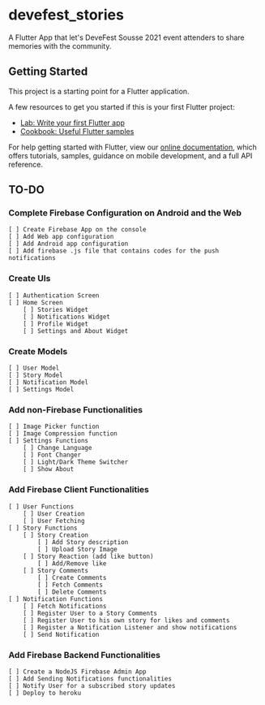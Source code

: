 # devefest_stories

A Flutter App that let's DeveFest Sousse 2021 event attenders to share memories with the community.

## Getting Started

This project is a starting point for a Flutter application.

A few resources to get you started if this is your first Flutter project:

- [Lab: Write your first Flutter app](https://flutter.dev/docs/get-started/codelab)
- [Cookbook: Useful Flutter samples](https://flutter.dev/docs/cookbook)

For help getting started with Flutter, view our
[online documentation](https://flutter.dev/docs), which offers tutorials,
samples, guidance on mobile development, and a full API reference.

## TO-DO

### Complete Firebase Configuration on Android and the Web
    [ ] Create Firebase App on the console
    [ ] Add Web app configuration
    [ ] Add Android app configuration
    [ ] Add firebase .js file that contains codes for the push notifications
### Create UIs
    [ ] Authentication Screen
    [ ] Home Screen
        [ ] Stories Widget
        [ ] Notifications Widget
        [ ] Profile Widget
        [ ] Settings and About Widget
### Create Models
    [ ] User Model
    [ ] Story Model
    [ ] Notification Model
    [ ] Settings Model
### Add non-Firebase Functionalities
    [ ] Image Picker function
    [ ] Image Compression function
    [ ] Settings Functions
        [ ] Change Language
        [ ] Font Changer
        [ ] Light/Dark Theme Switcher
        [ ] Show About
### Add Firebase Client Functionalities
    [ ] User Functions
        [ ] User Creation
        [ ] User Fetching
    [ ] Story Functions
        [ ] Story Creation
            [ ] Add Story description
            [ ] Upload Story Image
        [ ] Story Reaction (add like button)
            [ ] Add/Remove like
        [ ] Story Comments
            [ ] Create Comments
            [ ] Fetch Comments
            [ ] Delete Comments
    [ ] Notification Functions
        [ ] Fetch Notifications
        [ ] Register User to a Story Comments
        [ ] Register User to his own story for likes and comments
        [ ] Register a Notification Listener and show notifications
        [ ] Send Notification
### Add Firebase Backend Functionalities
    [ ] Create a NodeJS Firebase Admin App
    [ ] Add Sending Notifications functionalities
    [ ] Notify User for a subscribed story updates
    [ ] Deploy to heroku


